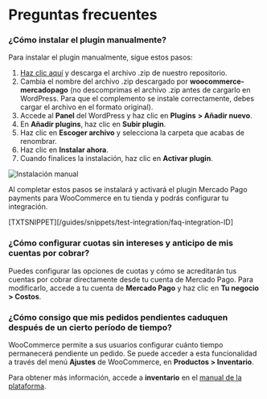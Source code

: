 # Preguntas frecuentes 

### ¿Cómo instalar el plugin manualmente?

Para instalar el plugin manualmente, sigue estos pasos: 

1. [Haz clic aquí](https://github.com/mercadopago/cart-woocommerce/archive/master.zip) y descarga el archivo .zip de nuestro repositorio.
2. Cambia el nombre del archivo .zip descargado por **woocommerce-mercadopago** (no descomprimas el archivo .zip antes de cargarlo en WordPress. Para que el complemento se instale correctamente, debes cargar el archivo en el formato original).
3. Accede al **Panel** del WordPress y haz clic en **Plugins** **> Añadir nuevo**.
4. En **Añadir plugins**, haz clic en **Subir plugin**.
5. Haz clic en **Escoger archivo** y selecciona la carpeta que acabas de renombrar.
6. Haz clic en **Instalar ahora**.
7. Cuando finalices la instalación, haz clic en **Activar plugin**.

![Instalación manual](/images/woocomerce/es_manual_install_01.gif)

Al completar estos pasos se instalará y activará el plugin Mercado Pago payments para WooCommerce en tu tienda y podrás configurar tu integración.

[TXTSNIPPET][/guides/snippets/test-integration/faq-integration-ID]

### ¿Cómo configurar cuotas sin intereses y anticipo de mis cuentas por cobrar?

Puedes configurar las opciones de cuotas y cómo se acreditarán tus cuentas por cobrar directamente desde tu cuenta de Mercado Pago. Para modificarlo, accede a tu cuenta de **Mercado Pago** y haz clic en **Tu negocio > Costos**.

### ¿Cómo consigo que mis pedidos pendientes caduquen después de un cierto período de tiempo?

WooCommerce permite a sus usuarios configurar cuánto tiempo permanecerá pendiente un pedido. Se puede acceder a esta funcionalidad a través del menú **Ajustes** de WooCommerce, en **Productos > Inventario**. 

Para obtener más información, accede a **inventario** en el [manual de la plataforma](https://docs.woocommerce.com/document/preguntas-frecuentes-sobre-woocommerce-bookings/).